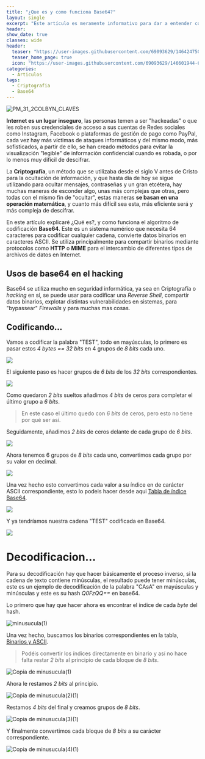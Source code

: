 ```yaml
---
title: "¿Que es y como funciona Base64?"
layout: single
excerpt: "Este artículo es meramente informativo para dar a entender como funciona el algoritmo de codificación base64, comienzo con una breve Introducción sobre que es la Criptografía para ubicar un poco el tema, también hago ejemplos del uso que se le da en el campo de la ciberseguridad."
header:
show_date: true
classes: wide
header:
  teaser: "https://user-images.githubusercontent.com/69093629/146424750-879d4a81-7ceb-48f2-9970-402682b36e02.jpg"
  teaser_home_page: true
  icon: "https://user-images.githubusercontent.com/69093629/146601944-65ffad43-ca3f-440f-a8aa-30f00eef2a62.jpg"
categories:
  - Articulos
tags:
  - Criptografia
  - Base64
---
```


![PM_31_2COLBYN_CLAVES](https://user-images.githubusercontent.com/69093629/146601944-65ffad43-ca3f-440f-a8aa-30f00eef2a62.jpg)

**Internet es un lugar inseguro**, las personas temen a ser "hackeadas" o que les roben sus credenciales de acceso a sus cuentas de Redes sociales como Instagram, Facebook o plataformas de gestión de pago como PayPal, cada vez hay más víctimas de ataques informáticos y del mismo modo, más sofisticados, a partir de ello, se han creado métodos para evitar la visualización "legible" de información confidencial cuando es robada, o por lo menos muy difícil de descifrar.

La **Criptografía**, un método que se utilizaba desde el siglo V antes de Cristo para la ocultación de información, y que hasta día de hoy se sigue utilizando para ocultar mensajes, contraseñas y un gran etcétera, hay muchas maneras de esconder algo, unas más complejas que otras, pero todas con el mismo fin de "ocultar", estas maneras **se basan en una operación matemática**, y cuanto más difícil sea esta, más eficiente será y más compleja de descifrar.

En este artículo explicaré ¿Qué es?, y como funciona el algoritmo de codificación **Base64**. Este es un sistema numérico que necesita 64 caracteres para codificar cualquier cadena, convierte datos binarios en caracteres ASCII. Se utiliza principalmente para compartir binarios mediante protocolos como **HTTP** o **MIME** para el intercambio de diferentes tipos de archivos de datos en Internet.

## Usos de base64 en el hacking

Base64 se utiliza mucho en seguridad informática, ya sea en Criptografía o *hacking* en sí, se puede usar para codificar una *Reverse Shell*, compartir datos binarios, explotar distintas vulnerabilidades en sistemas, para "bypassear" *Firewalls* y para muchas mas cosas.

## Codificando...

Vamos a codificar la palabra "TEST", todo en mayúsculas, lo primero es pasar estos *4 bytes == 32 bits* en 4 grupos de *8 bits* cada uno.

<img src="https://user-images.githubusercontent.com/69093629/146277731-20104c31-72e8-42ee-a306-8e0ce5763912.png" align="center">

El siguiente paso es hacer grupos de *6 bits* de los *32 bits* correspondientes.

<img src="https://user-images.githubusercontent.com/69093629/146277889-4c62fc37-83fe-4fea-b1bd-450e3131bf91.png" align="center">

Como quedaron *2 bits* sueltos añadimos *4 bits* de ceros para completar el último grupo a *6 bits*.
> En este caso el último quedo con *6 bits* de ceros, pero esto no tiene por qué ser así.

Seguidamente, añadimos *2 bits* de ceros delante de cada grupo de *6 bits*.

<img src="https://user-images.githubusercontent.com/69093629/146278760-2a1c04a1-6237-4f4a-b9ff-aa909a46df76.png" align="center">

Ahora tenemos 6 grupos de *8 bits* cada uno, convertimos cada grupo por su valor en decimal.

<img src="https://user-images.githubusercontent.com/69093629/146279036-77b4305d-952f-46d0-9753-bc27fb97709e.png" align="center">

Una vez hecho esto convertimos cada valor a su índice en de carácter ASCII correspondiente, esto lo podeis hacer desde aqui [Tabla de índice Base64](https://es.wikipedia.org/wiki/Base64).

<img src="https://user-images.githubusercontent.com/69093629/146279435-9ca1aa9a-b4aa-4c0d-8051-deea1bd4fc50.png" align="center">

Y ya tendríamos nuestra cadena "TEST" codificada en Base64.

<img src="https://user-images.githubusercontent.com/69093629/146279689-94fe3186-f010-449b-9e74-f3407bcd412f.png" align="center">

# Decodificacion...

Para su decodificación hay que hacer básicamente el proceso inverso, si la cadena de texto contiene minúsculas, el resultado puede tener minúsculas, este es un ejemplo de decodificación de la palabra "CAsA" en mayúsculas y minúsculas y este es su hash *Q0FzQQ==* en base64.

Lo primero que hay que hacer ahora es encontrar el índice de cada *byte* del hash.

![minusucula(1)](https://user-images.githubusercontent.com/69093629/146442210-28108f9f-ec9f-447e-aa54-ad7eae3ab249.png)

Una vez hecho, buscamos los binarios correspondientes en la tabla, [Binarios y ASCII](https://marquesfernandes.com/desenvolvimento/codigo-ascii-tabela-ascii-completa/).
> Podéis convertir los índices directamente en binario y así no hace falta restar *2 bits* al principio de cada bloque de *8 bits*.

![Copia de minusucula(1)](https://user-images.githubusercontent.com/69093629/146444027-3455c100-253a-4322-ac77-870872b5e667.png)

Ahora le restamos *2 bits* al principio.

![Copia de minusucula(2)(1)](https://user-images.githubusercontent.com/69093629/146446326-c1dadebe-4445-4e89-abf6-f77fcd436e1f.png)

Restamos *4 bits* del final y creamos grupos de *8 bits*.

![Copia de minusucula(3)(1)](https://user-images.githubusercontent.com/69093629/146455271-c1a01b7e-7945-44c7-8bdd-5c000fd7425c.png)

Y finalmente convertimos cada bloque de *8 bits* a su carácter correspondiente.

![Copia de minusucula(4)(1)](https://user-images.githubusercontent.com/69093629/146455819-f8dc3556-bcfe-4f85-af80-b2caaa27f483.png)





